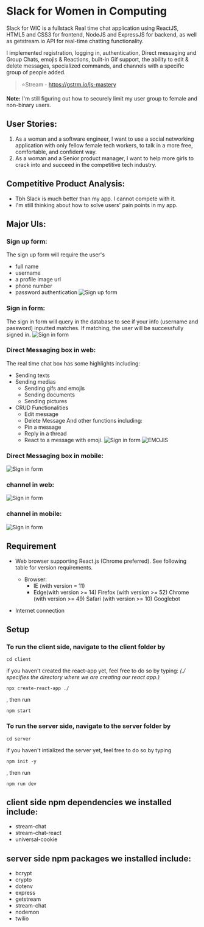 # Slack for Women in Computing

Slack for WIC is a fullstack Real time chat application using ReactJS, HTML5 and CSS3 for frontend, NodeJS and ExpressJS for backend, as well as getstream.io API for real-time chatting functionality. 

I implemented registration, logging in, authentication, Direct messaging and Group Chats, emojis & Reactions, built-in Gif support, the ability to edit & delete messages, specialized commands, and channels with a specific group of people added.
 
> ⭐Stream - https://gstrm.io/js-mastery

**Note:** I'm still figuring out how to securely limit my user group to female and non-binary users. 

## User Stories: 
1) As a woman and a software engineer, I want to use a social networking application with only fellow female tech workers, to talk in a more free, comfortable, and confident way. 
2) As a woman and a Senior product manager, I want to help more girls to crack into and succeed in the competitive tech industry.

## Competitive Product Analysis:
- Tbh Slack is much better than my app. I cannot compete with it. 
- I'm still thinking about how to solve users' pain points in my app.

## Major UIs:

### Sign up form:
The sign up form will require the user's
- full name
- username
- a profile image url
- phone number
- password authentication
![Sign up form](./imgs/image%20(2).png)

### Sign in form:
The sign in form will query in the database to see if your info (username and password) inputted matches. If matching, the user will be successfully signed in.
![Sign in form](./imgs/image%20(3).png)

### Direct Messaging box in web:
The real time chat box has some highlights including:
- Sending texts
- Sending medias
    - Sending gifs and emojis
    - Sending documents
    - Sending pictures
- CRUD Functionalities
    - Edit message
    - Delete Message
And other functions including:
    - Pin a message
    - Reply in a thread
    - React to a message with emoji.
![Sign in form](./imgs/chatboxweb.png)
![EMOJIS](./imgs/emojis.png)
### Direct Messaging box in mobile:
![Sign in form](./imgs/chatbox.png)
### channel in web:
![Sign in form](./imgs/channel.png)
### channel in mobile:
![Sign in form](./imgs/channel2.png)

## Requirement
- Web browser supporting React.js (Chrome preferred). See following table for version requirements.
    - Browser:
        - IE (with version = 11)
        - Edge(with version >= 14) Firefox (with version >= 52) Chrome (with version >= 49) Safari (with version >= 10) Googlebot

- Internet connection

## Setup

### To run the client side, navigate to the client folder by
```
cd client
```
if you haven't created the react-app yet, feel free to do so by typing: 
*(./ specifies the directory where we are creating our react app.)*
```
npx create-react-app ./
```
, then run
```
npm start
```

### To run the server side, navigate to the server folder by
```
cd server
```
if you haven't intialized the server yet, feel free to do so by typing
```
npm init -y
```
, then run
```
npm run dev
```

## client side npm dependencies we installed include:
- stream-chat 
- stream-chat-react 
- universal-cookie

## server side npm packages we installed include:
- bcrypt
- crypto
- dotenv
- express
- getstream
- stream-chat
- nodemon
- twilio
